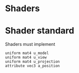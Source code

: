 Shaders
=======


# Shader standard

Shaders must implement

    uniform mat4 u_model
    uniform mat4 u_view
    uniform mat4 u_projection
    attribute vec3 a_position
